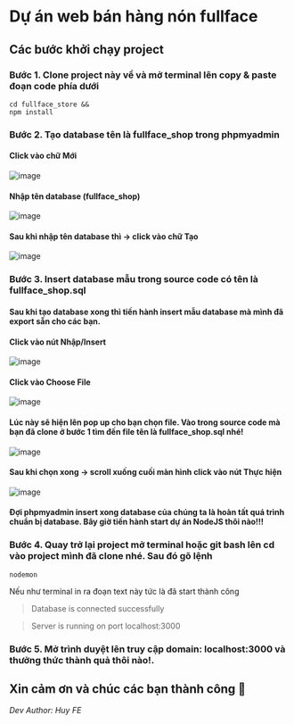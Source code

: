 # Dự án web bán hàng nón fullface
## Các bước khởi chạy project
### Bước 1. Clone project này về và mở terminal lên copy & paste đoạn code phía dưới
```
cd fullface_store && 
npm install
```
### Bước 2. Tạo database tên là fullface_shop trong **phpmyadmin** 
#### Click vào chữ Mới
![image](https://user-images.githubusercontent.com/80065830/204582168-5a587e84-1e9b-4ab1-9a1e-478e7d146851.png)

#### Nhập tên database (fullface_shop)
![image](https://user-images.githubusercontent.com/80065830/204582773-2b03f21d-3632-4677-ad24-d72520569757.png)

#### Sau khi nhập tên database thì -> click vào chữ Tạo
![image](https://user-images.githubusercontent.com/80065830/204583022-4908222f-e434-4ebe-aa0a-ca950c25e925.png)

### Bước 3. Insert database mẫu trong source code có tên là fullface_shop.sql
#### Sau khi tạo database xong thì tiến hành insert mẫu database mà mình đã export sẵn cho các bạn.
#### Click vào nút Nhập/Insert
![image](https://user-images.githubusercontent.com/80065830/204584209-14f8f96b-427e-4995-be56-6e32183c4a7a.png)

#### Click vào Choose File
![image](https://user-images.githubusercontent.com/80065830/204584743-0ccb2be4-de3f-4ce5-9d91-178afebcecb3.png)

#### Lúc này sẽ hiện lên pop up cho bạn chọn file. Vào trong source code mà bạn đã clone ở bước 1 tìm đến file tên là fullface_shop.sql nhé!
![image](https://user-images.githubusercontent.com/80065830/204584947-7186adc1-092e-402d-9787-a76e9c650bea.png)

#### Sau khi chọn xong -> scroll xuống cuối màn hình click vào nút Thực hiện
![image](https://user-images.githubusercontent.com/80065830/204585406-9fa3f38c-a767-4d75-a5a2-3846dfe9a69b.png)

#### Đợi phpmyadmin insert xong database của chúng ta là hoàn tất quá trình chuẩn bị database. Bây giờ tiến hành start dự án NodeJS thôi nào!!!

### Bước 4. Quay trở lại project mở terminal hoặc git bash lên cd vào project mình đã clone nhé. Sau đó gõ lệnh 
```
nodemon
```
Nếu như terminal in ra đoạn text này tức là đã start thành công

> Database is connected successfully

> Server is running on port localhost:3000


### Bước 5. Mở trình duyệt lên truy cập domain: localhost:3000 và thưởng thức thành quả thôi nào!.

## Xin cảm ơn và chúc các bạn thành công :clap:
*Dev Author: Huy FE*
